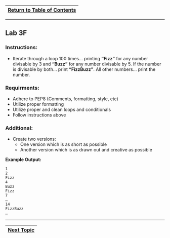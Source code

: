 |[Return to Table of Contents](/00-Table-of-Contents.md)|
|---|

---

## Lab 3F

### Instructions:

* Iterate through a loop 100 times… printing **“Fizz”** for any number divisable by 3 and **“Buzz”** for any number divisable by 5. If the number is divisable by both… print **“FizzBuzz”**. All other numbers… print the number.

### Requirments:

* Adhere to PEP8 \(Comments, formatting, style, etc\)
* Utilize proper formatting
* Utilize proper and clean loops and conditionals
* Follow instructions above

### Additional:

* Create two versions:
  * One version which is as short as possible
  * Another version which is as drawn out and creative as possible

**Example Output:**

```text
​1​
2​
Fizz​
4​
Buzz​
Fizz​
7​
…​
14​
FizzBuzz​
…​
```

---

|[Next Topic](/04_functions/README.md)|
|---|
